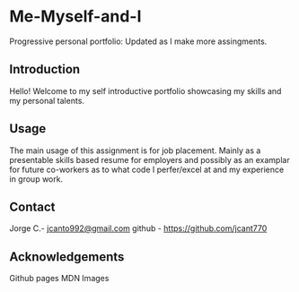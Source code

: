 # Me-Myself-and-I
Progressive personal portfolio: Updated as I make more assingments. 

## Introduction
Hello! Welcome to my self introductive portfolio showcasing my skills and my personal talents.

## Usage
The main usage of this assignment is for job placement. Mainly as a presentable skills based resume for employers and possibly as an examplar for future co-workers as to what code I perfer/excel at and my experience in group work.

## Contact
Jorge C.- jcanto992@gmail.com
github - https://github.com/jcant770

## Acknowledgements
Github pages
MDN 
Images
